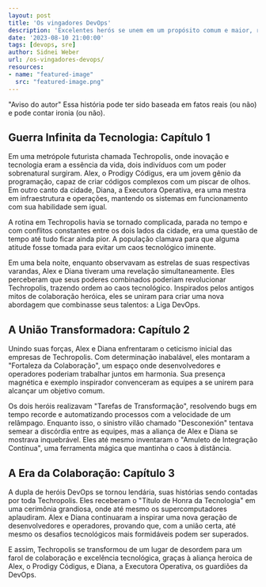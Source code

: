 ```yaml
---
layout: post
title: 'Os vingadores DevOps'
description: 'Excelentes herós se unem em um propósito comum e maior, resolver os conflitos do mundo da tecnologia'
date: '2023-08-10 21:00:00'
tags: [devops, sre]
author: Sidnei Weber
url: /os-vingadores-devops/
resources:
- name: "featured-image"
  src: "featured-image.png"
---
```

<!--more-->

"Aviso do autor"
Essa história pode ter sido baseada em fatos reais (ou não) e pode contar ironia (ou não).


## Guerra Infinita da Tecnologia: Capítulo 1

Em uma metrópole futurista chamada Techropolis, onde inovação e tecnologia eram a essência da vida, dois indivíduos com um poder sobrenatural surgiram. Alex, o Prodigy Códigus, era um jovem gênio da programação, capaz de criar códigos complexos com um piscar de olhos. Em outro canto da cidade, Diana, a Executora Operativa, era uma mestra em infraestrutura e operações, mantendo os sistemas em funcionamento com sua habilidade sem igual.

A rotina em Techropolis havia se tornado complicada, parada no tempo e com conflitos constantes entre os dois lados da cidade, era uma questão de tempo até tudo ficar ainda pior. A população clamava para que alguma atitude fosse tomada para evitar um caos tecnológico iminente.

Em uma bela noite, enquanto observavam as estrelas de suas respectivas varandas, Alex e Diana tiveram uma revelação simultaneamente. Eles perceberam que seus poderes combinados poderiam revolucionar Techropolis, trazendo ordem ao caos tecnológico. Inspirados pelos antigos mitos de colaboração heróica, eles se uniram para criar uma nova abordagem que combinasse seus talentos: a Liga DevOps.

## A União Transformadora: Capítulo 2

Unindo suas forças, Alex e Diana enfrentaram o ceticismo inicial das empresas de Techropolis. Com determinação inabalável, eles montaram a "Fortaleza da Colaboração", um espaço onde desenvolvedores e operadores poderiam trabalhar juntos em harmonia. Sua presença magnética e exemplo inspirador convenceram as equipes a se unirem para alcançar um objetivo comum.

Os dois heróis realizavam "Tarefas de Transformação", resolvendo bugs em tempo recorde e automatizando processos com a velocidade de um relâmpago. Enquanto isso, o sinistro vilão chamado "Desconexión" tentava semear a discórdia entre as equipes, mas a aliança de Alex e Diana se mostrava inquebrável. Eles até mesmo inventaram o "Amuleto de Integração Contínua", uma ferramenta mágica que mantinha o caos à distância.

## A Era da Colaboração: Capítulo 3

A dupla de heróis DevOps se tornou lendária, suas histórias sendo contadas por toda Techropolis. Eles receberam o "Título de Honra da Tecnologia" em uma cerimônia grandiosa, onde até mesmo os supercomputadores aplaudiram. Alex e Diana continuaram a inspirar uma nova geração de desenvolvedores e operadores, provando que, com a união certa, até mesmo os desafios tecnológicos mais formidáveis podem ser superados.

E assim, Techropolis se transformou de um lugar de desordem para um farol de colaboração e excelência tecnológica, graças à aliança heroica de Alex, o Prodigy Códigus, e Diana, a Executora Operativa, os guardiões da DevOps.

